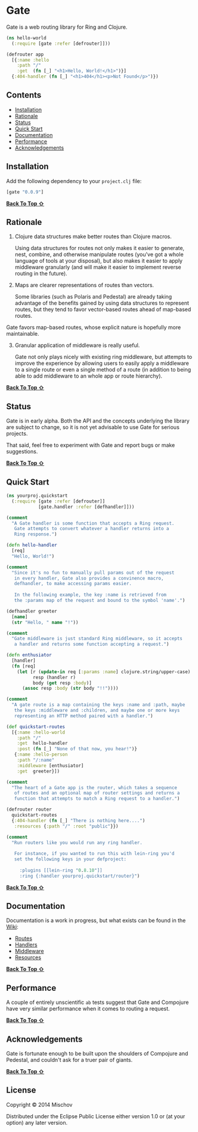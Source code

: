 # Gate

Gate is a web routing library for Ring and Clojure.

```clojure
(ns hello-world
  (:require [gate :refer [defrouter]]))

(defrouter app
  [{:name :hello
    :path "/"
    :get  (fn [_] "<h1>Hello, World!</h1>")}]
  {:404-handler (fn [_] "<h1>404</h1><p>Not Found</p>")}) 
```

## Contents

- [Installation](#installation)
- [Rationale](#rationale)
- [Status](#status)
- [Quick Start](#quick-start)
- [Documentation](#documentation)
- [Performance](#performance)
- [Acknowledgements](#acknowledgements)

## Installation

Add the following dependency to your `project.clj` file:

```clojure
[gate "0.0.9"]
```
[**Back To Top ⇧**](#contents)

## Rationale

1. Clojure data structures make better routes than Clojure macros.

   Using data structures for routes not only makes it easier to generate, nest, combine, and otherwise manipulate routes (you've got a whole language of tools at your disposal), but also makes it easier to apply middleware granularly (and will make it easier to implement reverse routing in the future).

2. Maps are clearer representations of routes than vectors.
   
   Some libraries (such as Polaris and Pedestal) are already taking advantage of the benefits gained by using data structures to represent routes, but they tend to favor vector-based routes ahead of map-based routes.

  Gate favors map-based routes, whose explicit nature is hopefully more maintainable.

3. Granular application of middleware is really useful.
  
   Gate not only plays nicely with existing ring middleware, but attempts to improve the experience by allowing users to easily apply a middleware to a single route or even a single method of a route (in addition to being able to add middleware to an whole app or route hierarchy).

[**Back To Top ⇧**](#contents)

## Status

Gate is in early alpha. Both the API and the concepts underlying the library are subject to change, so it is not yet advisable to use Gate for serious projects.

That said, feel free to experiment with Gate and report bugs or make suggestions.

[**Back To Top ⇧**](#contents)

## Quick Start

```clojure
(ns yourproj.quickstart
  (:require [gate :refer [defrouter]]
            [gate.handler :refer [defhandler]]))

(comment
  "A Gate handler is some function that accepts a Ring request.
   Gate attempts to convert whatever a handler returns into a
   Ring response.")

(defn hello-handler
  [req]
  "Hello, World!")

(comment
  "Since it's no fun to manually pull params out of the request 
   in every handler, Gate also provides a convinence macro,
   defhandler, to make accessing params easier.
  
   In the following example, the key :name is retrieved from
   the :params map of the request and bound to the symbol 'name'.")

(defhandler greeter
  [name]
  (str "Hello, " name "!"))

(comment
  "Gate middleware is just standard Ring middleware, so it accepts
   a handler and returns some function accepting a request.")

(defn enthusiator
  [handler]
  (fn [req]
    (let [r (update-in req [:params :name] clojure.string/upper-case)
          resp (handler r)
          body (get resp :body)]
      (assoc resp :body (str body "!!"))))

(comment
  "A gate route is a map containing the keys :name and :path, maybe
   the keys :middleware and :children, and maybe one or more keys
   representing an HTTP method paired with a handler.")

(def quickstart-routes
  [{:name :hello-world
    :path "/"
    :get  hello-handler
    :post (fn [_] "None of that now, you hear!")}
   {:name :hello-person
    :path "/:name"
    :middleware [enthusiator]
    :get  greeter}])

(comment
  "The heart of a Gate app is the router, which takes a sequence
   of routes and an optional map of router settings and returns a
   function that attempts to match a Ring request to a handler.")

(defrouter router
  quickstart-routes
  {:404-handler (fn [_] "There is nothing here....")
   :resources {:path "/" :root "public"}})

(comment
  "Run routers like you would run any ring handler.
  
   For instance, if you wanted to run this with lein-ring you'd
   set the following keys in your defproject:
  
     :plugins [[lein-ring "0.8.10"]]
     :ring {:handler yourproj.quickstart/router}")
```
[**Back To Top ⇧**](#contents)

## Documentation

Documentation is a work in progress, but what exists can be found in the [Wiki](https://github.com/mischov/gate/wiki):

- [Routes](https://github.com/mischov/gate/wiki/Routes)
- [Handlers](https://github.com/mischov/gate/wiki/Handlers)
- [Middleware](https://github.com/mischov/gate/wiki/Middleware)
- [Resources](https://github.com/mischov/gate/wiki/Resources)

[**Back To Top ⇧**](#contents)

## Performance

A couple of entirely unscientific `ab` tests suggest that Gate and Compojure have very similar performance when it comes to routing a request.

[**Back To Top ⇧**](#contents)

## Acknowledgements

Gate is fortunate enough to be built upon the shoulders of Compojure and Pedestal, and couldn't ask for a truer pair of giants. 

[**Back To Top ⇧**](#contents)

## License

Copyright © 2014 Mischov

Distributed under the Eclipse Public License either version 1.0 or (at
your option) any later version.
